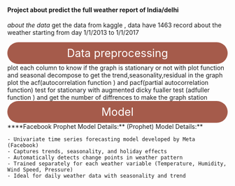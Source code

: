 #### Project about predict  the full weather report of India/delhi 
*about the data*
get the data from kaggle , data have 1463 record about the weather starting from day 1/1/2013 to 1/1/2017

<div style="border-radius: 50px; background: #A55B4B; color: white; padding: 10px; text-align: center; font-size: 25px;">
    Data preprocessing

</div>
plot each column to know if the graph is stationary or not with plot function and seasonal decompose to get the trend,seasonality,residual in the graph
plot the acf(autocorrelation function ) and pacf(partial autocorrelation function)
test for stationary with augmented dicky fualler test (adfuller function ) and get the number of diffrences to make the graph station

<div style="border-radius: 50px; background: #A55B4B; color: white; padding: 10px; text-align: center; font-size: 25px;">
    Model

</div>
****Facebook Prophet Model Details:** (Prophet) Model Details:**
    
    - Univariate time series forecasting model developed by Meta (Facebook)
    - Captures trends, seasonality, and holiday effects
    - Automatically detects change points in weather pattern    
    - Trained separately for each weather variable (Temperature, Humidity, Wind Speed, Pressure)
    - Ideal for daily weather data with seasonality and trend
